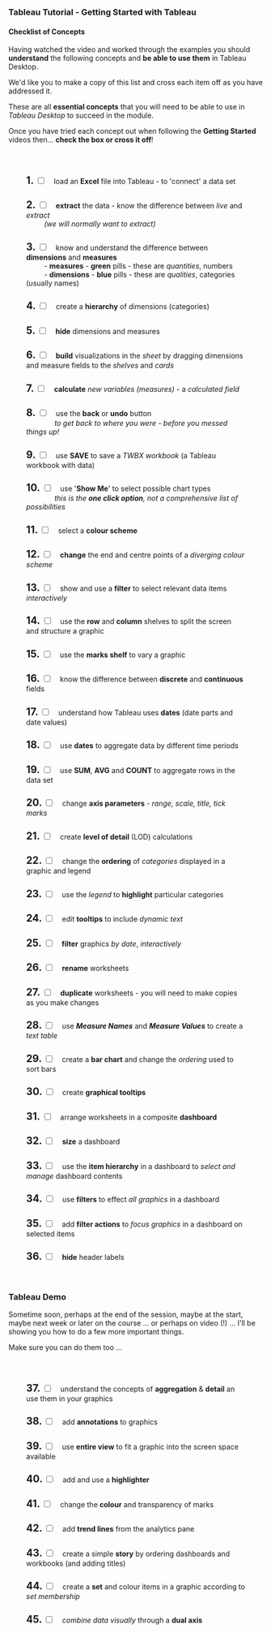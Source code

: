 ### Tableau Tutorial - Getting Started with Tableau

<link rel="stylesheet" href="https://staff.city.ac.uk/~jad7/epm948/epm948.css">
<link rel="stylesheet" href="https://jsndyks.github.io/sg2047/css/sg2047.css">

<style type="text/css">
  blockquote {margin:0.5em; margin-left:2em; padding:0.5em; padding-left:2em;
    background-color:#f0f0f0; border-left:solid #d0d0d0 2px; }
  ul {margin:0.5em; margin-left:2em; padding:0.5em; padding-left:2em;}
  .task-list-item-checkbox {
  background-color: #f00; color:#0f0;
  cursor: default;
  appearance: checkbox;
  box-sizing: border-box;
  }
  .task-list-item-checkbox {
  background-color: #f00; color:#0f0;
  cursor: default;
  appearance: checkbox;
  box-sizing: border-box;
  }
  .listIndent {padding-left:4em}

</style>

#### Checklist of Concepts

Having watched the video and worked through the examples you should <strong>understand</strong> the following concepts and <strong>be able to use them</strong> in Tableau Desktop.

We'd like you to make a copy of this list and cross each item off as you have addressed it.

These are all <strong>essential concepts</strong> that you will need to be able to use in <em>Tableau Desktop</em> to succeed in the module.

Once you have tried each concept out when following the <strong>Getting Started</strong> videos then...
<strong>check the box or cross it off</strong>!

<style>
    .checkList {padding-left:4em; padding:2em;}
    .checkItem {padding:0.5em; padding-top:1.25em}
    .checkNum  {font-weight:bold; font-size:140%}
</style>

<div class="checkList" markdown="1">

<div class="checkItem" markdown="1"><span class="checkNum">1.</span>
<input type="checkbox" id="to1"><label markdown="1" for="to1">
&nbsp;&nbsp; load an <strong>Excel</strong> file into Tableau - to 'connect' a data set
</label>&nbsp;
</div>

<div class="checkItem" markdown="1"><span class="checkNum">2.</span>
<input type="checkbox" id="to2"><label markdown="1" for="to2">
&nbsp;&nbsp; <strong>extract</strong> the data - know the difference between <em>live</em> and <em>extract</em>
</label>&nbsp;
<br/>&nbsp;&nbsp;&nbsp;&nbsp;&nbsp;&nbsp;&nbsp;&nbsp; <em>(we will normally want to extract)</em> <br/>
</div>

<div class="checkItem" markdown="1"><span class="checkNum">3.</span>
<input type="checkbox" id="to3"><label markdown="1" for="to3">
&nbsp;&nbsp; know and understand the difference between <strong>dimensions</strong> and <strong>measures</strong>
</label>&nbsp;
<br/>&nbsp;&nbsp;&nbsp;&nbsp;&nbsp;&nbsp;&nbsp;&nbsp; - <strong>measures</strong> - <strong>green</strong> pills - these are <em>quantities</em>, numbers
<br/>&nbsp;&nbsp;&nbsp;&nbsp;&nbsp;&nbsp;&nbsp;&nbsp; - <strong>dimensions</strong> - <strong>blue</strong> pills - these are <em>qualities</em>, categories (usually names) <br/>
</div>

<div class="checkItem" markdown="1"><span class="checkNum">4.</span>
<input type="checkbox" id="to4"><label markdown="1" for="to4">
&nbsp;&nbsp; create a <strong>hierarchy</strong> of dimensions (categories)
</label>&nbsp;
</div>

<div class="checkItem" markdown="1"><span class="checkNum">5.</span>
<input type="checkbox" id="to5"><label markdown="1" for="to5">
&nbsp;&nbsp; <strong>hide</strong> dimensions and measures
</label>&nbsp;
</div>

<div class="checkItem" markdown="1"><span class="checkNum">6.</span>
<input type="checkbox" id="to6"><label markdown="1" for="to6">
&nbsp;&nbsp; <strong>build</strong> visualizations in the <em>sheet</em> by dragging dimensions and measure fields to the <em>shelves</em> and <em>cards</em>
</label>&nbsp;
</div>

<div class="checkItem" markdown="1"><span class="checkNum">7.</span>
<input type="checkbox" id="to7"><label markdown="1" for="to7">
&nbsp;&nbsp; <strong>calculate</strong> <em>new variables (measures)</em> - a <em>calculated field</em>
</label>&nbsp;
</div>

<div class="checkItem" markdown="1"><span class="checkNum">8.</span>
<input type="checkbox" id="to8"><label markdown="1" for="to8">
&nbsp;&nbsp; use the <strong>back</strong> or <strong>undo</strong> button
</label>&nbsp;<br/>
<em class="listIndent">to get back to where you were - before you messed things up!</em> <br/>
</div>

<div class="checkItem" markdown="1"><span class="checkNum">9.</span>
<input type="checkbox" id="to9"><label markdown="1" for="to9">
&nbsp;&nbsp; use <strong>SAVE</strong> to save a <em>TWBX workbook</em> (a Tableau workbook with data)
</label>&nbsp;
</div>

<div class="checkItem" markdown="1"><span class="checkNum">10.</span>
<input type="checkbox" id="to10"><label markdown="1" for="to10">
&nbsp;&nbsp; use '<strong>Show Me</strong>' to select possible chart types
</label>&nbsp;<br/>
<em class="listIndent">this is the <strong>one click option</strong>, not a comprehensive list of possibilities</em> <br/>
</div>

<div class="checkItem" markdown="1"><span class="checkNum">11.</span>
<input type="checkbox" id="to11"><label markdown="1" for="to11">
&nbsp;&nbsp; select a <strong>colour scheme</strong>
</label>&nbsp;
</div>

<div class="checkItem" markdown="1"><span class="checkNum">12.</span>
<input type="checkbox" id="to12"><label markdown="1" for="to12">
&nbsp;&nbsp; <strong>change</strong> the end and centre points of a <em>diverging colour scheme</em>
</label>&nbsp;
</div>

<div class="checkItem" markdown="1"><span class="checkNum">13.</span>
<input type="checkbox" id="to13"><label markdown="1" for="to13">
&nbsp;&nbsp; show and use a <strong>filter</strong> to select relevant data items <em>interactively</em>
</label>&nbsp;
</div>

<div class="checkItem" markdown="1"><span class="checkNum">14.</span>
<input type="checkbox" id="to14"><label markdown="1" for="to14">
&nbsp;&nbsp; use the <strong>row</strong> and <strong>column</strong> shelves to split the screen and structure a graphic
</label>&nbsp;
</div>

<div class="checkItem" markdown="1"><span class="checkNum">15.</span>
<input type="checkbox" id="to15"><label markdown="1" for="to15">
&nbsp;&nbsp; use the <strong>marks shelf</strong> to vary a graphic
</label>&nbsp;
</div>

<div class="checkItem" markdown="1"><span class="checkNum">16.</span>
<input type="checkbox" id="to16"><label markdown="1" for="to16">
&nbsp;&nbsp; know the difference between <strong>discrete</strong> and <strong>continuous</strong> fields
</label>&nbsp;
</div>

<div class="checkItem" markdown="1"><span class="checkNum">17.</span>
<input type="checkbox" id="to17"><label markdown="1" for="to17">
&nbsp;&nbsp; understand how Tableau uses <strong>dates</strong> (date parts and date values)
</label>&nbsp;
</div>

<div class="checkItem" markdown="1"><span class="checkNum">18.</span>
<input type="checkbox" id="to18"><label markdown="1" for="to18">
&nbsp;&nbsp; use <strong>dates</strong> to aggregate data by different time periods
</label>&nbsp;
</div>

<div class="checkItem" markdown="1"><span class="checkNum">19.</span>
<input type="checkbox" id="to19"><label markdown="1" for="to19">
&nbsp;&nbsp; use <strong>SUM</strong>, <strong>AVG</strong> and <strong>COUNT</strong> to aggregate rows in the data set
</label>&nbsp;
</div>

<div class="checkItem" markdown="1"><span class="checkNum">20.</span>
<input type="checkbox" id="to20"><label markdown="1" for="to20">
&nbsp;&nbsp; change <strong>axis parameters</strong> - <em>range, scale, title, tick marks</em>
</label>&nbsp;
</div>

<div class="checkItem" markdown="1"><span class="checkNum">21.</span>
<input type="checkbox" id="to21"><label markdown="1" for="to21">
&nbsp;&nbsp; create <strong>level of detail</strong> (LOD) calculations
</label>&nbsp;
</div>

<div class="checkItem" markdown="1"><span class="checkNum">22.</span>
<input type="checkbox" id="to22"><label markdown="1" for="to22">
&nbsp;&nbsp; change the <strong>ordering</strong> of <em>categories</em> displayed in a graphic and legend
</label>&nbsp;
</div>

<div class="checkItem" markdown="1"><span class="checkNum">23.</span>
<input type="checkbox" id="to23"><label markdown="1" for="to23">
&nbsp;&nbsp; use the <em>legend</em> to <strong>highlight</strong> particular categories
</label>&nbsp;
</div>

<div class="checkItem" markdown="1"><span class="checkNum">24.</span>
<input type="checkbox" id="to24"><label markdown="1" for="to24">
&nbsp;&nbsp; edit <strong>tooltips</strong> to include <em>dynamic text</em>
</label>&nbsp;
</div>

<div class="checkItem" markdown="1"><span class="checkNum">25.</span>
<input type="checkbox" id="to25"><label markdown="1" for="to25">
&nbsp;&nbsp; <strong>filter</strong> graphics <em>by date</em>, <em>interactively</em>
</label>&nbsp;
</div>

<div class="checkItem" markdown="1"><span class="checkNum">26.</span>
<input type="checkbox" id="to26"><label markdown="1" for="to26">
&nbsp;&nbsp; <strong>rename</strong> worksheets
</label>&nbsp;
</div>

<div class="checkItem" markdown="1"><span class="checkNum">27.</span>
<input type="checkbox" id="to27"><label markdown="1" for="to27">
&nbsp;&nbsp; <strong>duplicate</strong> worksheets - you will need to make copies as you make changes
</label>&nbsp;
</div>

<div class="checkItem" markdown="1"><span class="checkNum">28.</span>
<input type="checkbox" id="to28"><label markdown="1" for="to28">
&nbsp;&nbsp; use <em><strong>Measure Names</strong></em> and <em><strong>Measure Values</strong></em> to create a <em>text table</em>
</label>&nbsp;
</div>

<div class="checkItem" markdown="1"><span class="checkNum">29.</span>
<input type="checkbox" id="to29"><label markdown="1" for="to29">
&nbsp;&nbsp; create a <strong>bar chart</strong> and change the <em>ordering</em> used to sort bars
</label>&nbsp;
</div>

<div class="checkItem" markdown="1"><span class="checkNum">30.</span>
<input type="checkbox" id="to30"><label markdown="1" for="to30">
&nbsp;&nbsp; create <strong>graphical tooltips</strong>
</label>&nbsp;
</div>

<div class="checkItem" markdown="1"><span class="checkNum">31.</span>
<input type="checkbox" id="to31"><label markdown="1" for="to31">
&nbsp;&nbsp; arrange worksheets in a composite <strong>dashboard</strong>
</label>&nbsp;
</div>

<div class="checkItem" markdown="1"><span class="checkNum">32.</span>
<input type="checkbox" id="to32"><label markdown="1" for="to32">
&nbsp;&nbsp; <strong>size</strong> a dashboard
</label>&nbsp;
</div>

<div class="checkItem" markdown="1"><span class="checkNum">33.</span>
<input type="checkbox" id="to33"><label markdown="1" for="to33">
&nbsp;&nbsp; use the <strong>item hierarchy</strong> in a dashboard to <em>select and manage</em> dashboard contents
</label>&nbsp;
</div>

<div class="checkItem" markdown="1"><span class="checkNum">34.</span>
<input type="checkbox" id="to34"><label markdown="1" for="to34">
&nbsp;&nbsp; use <strong>filters</strong> to effect <em>all graphics</em> in a dashboard
</label>&nbsp;
</div>

<div class="checkItem" markdown="1"><span class="checkNum">35.</span>
<input type="checkbox" id="to35"><label markdown="1" for="to35">
&nbsp;&nbsp; add <strong>filter actions</strong> to <em>focus graphics</em> in a dashboard on selected items
</label>&nbsp;
</div>

<div class="checkItem" markdown="1"><span class="checkNum">36.</span>
<input type="checkbox" id="to36"><label markdown="1" for="to36">
&nbsp;&nbsp; <strong>hide</strong> header labels
</label>&nbsp;
</div>

</div>

### Tableau Demo

Sometime soon, perhaps at the end of the session, maybe at the start, maybe next week or later on the course ... or perhaps on video (!) ... I'll be showing you how to do a few more important things.

Make sure you can do them too ...

<div class="checkList" markdown="1">

<div class="checkItem" markdown="1"><span class="checkNum">37.</span>
<input type="checkbox" id="sa1"><label markdown="1" for="sa1">
&nbsp;&nbsp; understand the concepts of <strong>aggregation</strong> & <strong>detail</strong> an use them in your graphics
</label>&nbsp;
</div>

<div class="checkItem" markdown="1"><span class="checkNum">38.</span>
<input type="checkbox" id="sa2"><label markdown="1" for="sa2">
&nbsp;&nbsp; add <strong>annotations</strong> to graphics
</label>&nbsp;
</div>

<div class="checkItem" markdown="1"><span class="checkNum">39.</span>
<input type="checkbox" id="sa3"><label markdown="1" for="sa3">
&nbsp;&nbsp; use <strong>entire view</strong> to fit a graphic into the screen space available
</label>&nbsp;
</div>

<div class="checkItem" markdown="1"><span class="checkNum">40.</span>
<input type="checkbox" id="sa4"><label markdown="1" for="sa4">
&nbsp;&nbsp; add and use a <strong>highlighter</strong>
</label>&nbsp;
</div>

<div class="checkItem" markdown="1"><span class="checkNum">41.</span>
<input type="checkbox" id="sa5"><label markdown="1" for="sa5">
&nbsp;&nbsp; change the <strong>colour</strong> and transparency of marks
</label>&nbsp;
</div>

<div class="checkItem" markdown="1"><span class="checkNum">42.</span>
<input type="checkbox" id="sa6"><label markdown="1" for="sa6">
&nbsp;&nbsp; add <strong>trend lines</strong> from the analytics pane
</label>&nbsp;
</div>

<div class="checkItem" markdown="1"><span class="checkNum">43.</span>
<input type="checkbox" id="sa7"><label markdown="1" for="sa7">
&nbsp;&nbsp; create a simple <strong>story</strong> by ordering dashboards and workbooks (and adding titles)
</label>&nbsp;
</div>

<div class="checkItem" markdown="1"><span class="checkNum">44.</span> 
<input type="checkbox" id="sa8"><label markdown="1" for="sa8">
&nbsp;&nbsp; create a <strong>set</strong> and colour items in a graphic according to <em>set membership</em>
</label>&nbsp;
</div>

<div class="checkItem" markdown="1"><span class="checkNum">45.</span>
<input type="checkbox" id="sa9"><label markdown="1" for="sa9">
&nbsp;&nbsp; <em>combine data visually</em> through a <strong>dual axis</strong>
</label>&nbsp;
</div>

</div>
